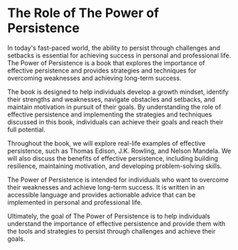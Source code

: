 The Role of The Power of Persistence
==================================================

In today's fast-paced world, the ability to persist through challenges and setbacks is essential for achieving success in personal and professional life. The Power of Persistence is a book that explores the importance of effective persistence and provides strategies and techniques for overcoming weaknesses and achieving long-term success.

The book is designed to help individuals develop a growth mindset, identify their strengths and weaknesses, navigate obstacles and setbacks, and maintain motivation in pursuit of their goals. By understanding the role of effective persistence and implementing the strategies and techniques discussed in this book, individuals can achieve their goals and reach their full potential.

Throughout the book, we will explore real-life examples of effective persistence, such as Thomas Edison, J.K. Rowling, and Nelson Mandela. We will also discuss the benefits of effective persistence, including building resilience, maintaining motivation, and developing problem-solving skills.

The Power of Persistence is intended for individuals who want to overcome their weaknesses and achieve long-term success. It is written in an accessible language and provides actionable advice that can be implemented in personal and professional life.

Ultimately, the goal of The Power of Persistence is to help individuals understand the importance of effective persistence and provide them with the tools and strategies to persist through challenges and achieve their goals.

